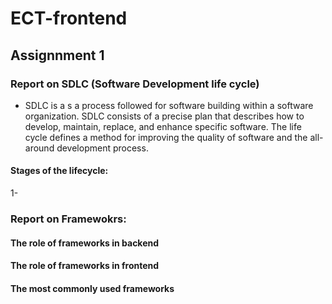 # ECT-frontend
## Assignnment 1
### Report on SDLC (Software Development life cycle)
- SDLC is a s a process followed for software building within a software organization. SDLC consists of a precise plan that describes how to develop, maintain, replace, and enhance specific software. The life cycle defines a method for improving the quality of software and the all-around development process.
#### Stages of the lifecycle:
1- 
### Report on Framewokrs:
#### The role of frameworks in backend
#### The role of frameworks in frontend
#### The most commonly used frameworks
